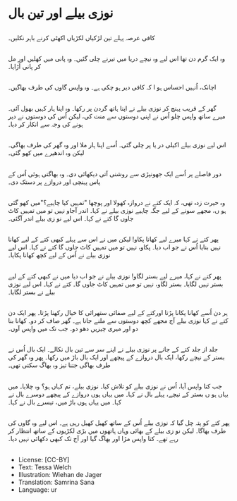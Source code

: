 # نوزی بیلے اور تین بال

##
کافی عرصہ پہلے تین لڑکیاں لکڑیاں اکھٹی کرنے باہر نکلیں۔

##
وہ ایک گرم دن تھا اس لیے وہ نیچے دریا میں تیرنے چلی گئیں۔ وہ پانی میں کھلیں اور مل کر پانی اُڑایا۔

##
اچانک، اُنہیں احساس ہو ا کہ کافی دیر ہو چکی ہے۔ وہ واپس گاوں کی طرف بھاگیں۔

##
گھر کے قریب پہنچ کر نوزی بیلے نے اپنا ہاتھ گردن پر رکھا۔ وہ اپنا ہار کہیں بھول آئی۔ میرے ساتھ واپس چلو اُس نے اپنی دوستوں سے منت کی، لیکن اُس کی دوستوں نے دیر ہونے کی وجہ سے انکار کر دیا۔

##
اس لیے نوزی بیلے اکیلی در یا پر چلی گئی۔ اُسے اپنا ہار ملا اور وہ گھر کی طرف بھاگی۔لیکن وہ اندھیرے میں کھو گئی۔

##
دور فاصلے پر اُسے ایک جھونپڑی سے روشنی آتی دیکھائی دی۔ وہ بھاگتی ہوئی اُس کے پاس پہنچی اور دروازے پر دستک دی۔

##
وہ حیرت زدہ تھی، کہ ایک کتے نے دروازہ کھولا اور پوچھا "تمہیں کیا چاہیے؟"میں کھو گئی ہو ں، مجھے سونے کے لیے جگہ چاہیے نوزی بیلے نے کہا۔ اندر آجاو نہیں تو میں تمہیں کاٹ جاوں گا کتے نے کہا۔ اس لیے نو زی بیلے اندر آگئی۔

##
پھر کتے نے کہا میرے لیے کھانا پکاو! لیکن میں نے اس سے پہلے کبھی کتے کے لیے کھانا نہیں بنایا اُس نے جو اب دیا۔ پکاو، نہیں تو میں تمہیں کاٹ جاوں گا کتے نے کہا۔ اس لیے نوزی بیلے نے اُس کے لیے کچھ کھانا پکایا۔

##
پھر کتے نے کہا، میرے لیے بستر لگاو! نوزی بیلے نے جو اب دیا میں نے کبھی کتے کے لیے بستر نہیں لگایا۔ بستر لگاو، نہیں تو میں تمہیں کاٹ جاوں گا۔ کتے نے کہا۔ اس لیے نوزی بیلے نے بستر لگایا۔

##
ہر دن اُسے کھانا پکانا پڑتا اورکتے کے لیے صفائی ستھرائی کا خیال رکھنا پڑتا۔ پھر ایک دن کتے نے کہا نوزی بیلے آج مجھے کچھ دوستوں سے ملنے جانا ہے۔ گھر صاف کر دو۔ کھانا بنا دو اور میری چیزیں دھو دو۔ جب تک میں واپس آوں۔

##
جلد از جلد کتے کے جانے پر نوزی بیلے نے اپنے سر سے تین بال نکالے۔ ایک بال اُس نے بستر کے نیچے رکھا، ایک بال دروازے کے پیچھے اور ایک بال باڑ میں رکھا۔ پھر وہ گھر کی طرف بھاگی جتنا تیز وہ بھاگ سکتی تھی۔

##
جب کتا واپس آیا، اُس نے نوزی بیلے کو تلاش کیا۔ نوزی بیلے، تم کہاں ہو؟ وہ چلایا۔ میں یہاں ہو ں بستر کے نیچے، پہلے بال نے کہا۔ میں یہاں ہوں دروازے کے پیچھے دوسرے بال نے کہا۔ میں یہاں ہوں باڑ میں، تیسرے بال نے کہا۔

##
پھر کتے کو پتہ چل گیا کہ نوزی بیلے اُس کے ساتھ کھیل کھیل رہی ہے۔ اس لیے وہ گاوں کی طرف بھاگا۔ لیکن نو زی بیلے کے بھائی وہاں ہاتھوں میں بڑی لکڑیوں کے ساتھ انتظار کر رہے تھے۔ کتا واپس مڑا اور بھاگ گیا اور آج تک کبھی دکھائی نہیں دیا۔

##
* License: [CC-BY]
* Text: Tessa Welch
* Illustration: Wiehan de Jager
* Translation: Samrina Sana
* Language: ur
